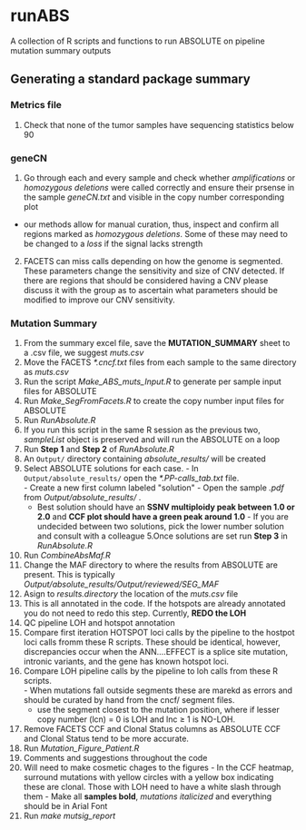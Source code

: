 # runABS
A collection of R scripts and functions to run ABSOLUTE on pipeline mutation summary outputs


## Generating a standard package summary

### Metrics file
1. Check that none of the tumor samples have sequencing statistics below 90

### geneCN
1. Go through each and every sample and check whether *amplifications* or *homozygous deletions* were called correctly and ensure their prsense in the sample *geneCN.txt* and visible in the copy number corresponding plot
  - our methods allow for manual curation, thus, inspect and confirm all regions marked as *homozygous deletions*.  Some of these may need to be changed to a *loss* if the signal lacks strength
2. FACETS can miss calls depending on how the genome is segmented.  These parameters change the sensitivity and size of CNV detected.  If there are regions that should be considered having a CNV please discuss it with the group as to ascertain what parameters should be modified to improve our CNV sensitivity.

### Mutation Summary
1. From the summary excel file, save the **MUTATION_SUMMARY** sheet to a .csv file, we suggest *muts.csv*
2. Move the FACETS *\*.cncf.txt* files from each sample to the same directory as *muts.csv*
3. Run the script *Make_ABS_muts_Input.R* to generate per sample input files for ABSOLUTE
4. Run *Make_SegFromFacets.R* to create the copy number input files for ABSOLUTE
5. Run *RunAbsolute.R*
  1. If you run this script in the same R session as the previous two, *sampleList* object is preserved and will run the ABSOLUTE on a loop
  2. Run **Step 1** and **Step 2** of *RunAbsolute.R*
  3. An `Output/` directory containing *absolute_results/* will be created
  4. Select ABSOLUTE solutions for each case.
    - In `Output/absolute_results/` open the *\*.PP-calls_tab.txt* file.  
    - Create a new first column labeled "solution"
    - Open the sample *.pdf* from *Output/absolute_results/* .  
      + Best solution should have an **SSNV multiploidy peak between 1.0 or 2.0** and **CCF plot should have a green peak around 1.0**
    - If you are undecided between two solutions, pick the lower number solution and consult with a colleague
  5.Once solutions are set run **Step 3** in *RunAbsolute.R*
6. Run *CombineAbsMaf.R*
  1. Change the MAF directory to where the results from ABSOLUTE are present. This is typically *Output/absolute_results/Output/reviewed/SEG_MAF*
  2. Asign to *results.directory* the location of the *muts.csv* file
  3. This is all annotated in the code.  If the hotspots are already annotated you do not need to redo this step.  Currently, **REDO the LOH**
7. QC pipeline LOH and hotspot annotation
  1. Compare first iteration HOTSPOT loci calls by the pipeline to the hostpot loci calls fromm these R scripts.  These should be identical, however, discrepancies occur when the ANN....EFFECT is a splice site mutation, intronic variants, and the gene has known hotspot loci.
  2. Compare LOH pipeline calls by the pipeline to loh calls from these R scripts.  
    - When mutations fall outside segments these are marekd as errors and should be curated by hand from the cncf/ segment files.
      + use the segment closest to the mutation position, where if lesser copy number (lcn) = 0 is LOH and lnc ≥ 1 is NO-LOH.
7. Remove FACETS CCF and Clonal Status columns as ABSOLUTE CCF and Clonal Status tend to be more accurate.
7. Run *Mutation_Figure_Patient.R*
  1. Comments and suggestions throughout the code
  2. Will need to make cosmetic chages to the figures
    - In the CCF heatmap, surround mutations with yellow circles with a yellow box indicating these are clonal.  Those with LOH need to have a white slash through them
    - Make all **samples bold**, *mutations italicized* and everything should be in Arial Font
8. Run *make mutsig_report*
